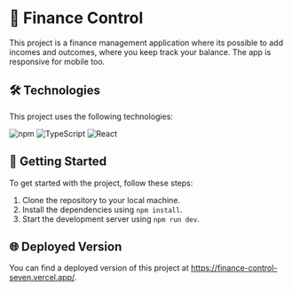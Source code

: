 # 🚀 Finance Control

This project is a finance management application where its possible to add incomes and outcomes, where you keep track your balance. The app is responsive for mobile too.

## 🛠️ Technologies

This project uses the following technologies:

![npm](https://img.shields.io/badge/npm-v7.24.0-blue)
![TypeScript](https://img.shields.io/badge/TypeScript-v5.1.3-blue)
![React](https://img.shields.io/badge/React-v18.2.0-blue)

## 🚀 Getting Started

To get started with the project, follow these steps:

1. Clone the repository to your local machine.
2. Install the dependencies using `npm install`.
3. Start the development server using `npm run dev`.

## 🌐 Deployed Version

You can find a deployed version of this project at https://finance-control-seven.vercel.app/.
